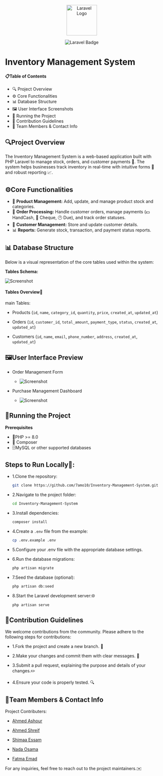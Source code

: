 <p align="center">
  <img src="https://cdn.worldvectorlogo.com/logos/laravel-2.svg" alt="Laravel Logo" height="100">
</p>

<div align="center">
  <img src="https://img.shields.io/badge/Laravel-10.0-ff2d20?style=for-the-badge&logo=laravel&logoColor=white" alt="Laravel Badge">
</div>


# **Inventory Management System**

#### **📋Table of Contents**

- 🔍 Project Overview
- ⚙️ Core Functionalities
- 📊 Database Structure
- 🖼️ User Interface Screenshots
- 🚀 Running the Project
- 🤝 Contribution Guidelines
- 👥 Team Members & Contact Info

## **🔍Project Overview**

The Inventory Management System is a web-based application built with PHP Laravel to manage stock, orders, and customer payments 💼. The system helps businesses track inventory in real-time with intuitive forms 📑 and robust reporting 📈.

## **⚙️Core Functionalities**

- 🛒 **Product Management:** Add, update, and manage product stock and categories.
- 📝 **Order Processing:** Handle customer orders, manage payments (💵 HandCash, 🧾 Cheque, 🕐 Due), and track order statuses.
- 👥 **Customer Management:** Store and update customer details.
- 📊 **Reports:** Generate stock, transaction, and payment status reports.

## **📊 Database Structure**

Below is a visual representation of the core tables used within the system:

**Tables Schema:**

![Screenshot](https://github.com/7amo10/Inventory-Management-System/blob/main/Documentation%20%26%20Presentation/Tables-Schema.png)

#### Tables Overview📄

main Tables:

- Products (`id`, `name`, `category_id`, `quantity`, `price`, `created_at`, `updated_at`)

- Orders (`id`, `customer_id`, `total_amount`, `payment_type`, `status`, `created_at`, `updated_at`)

- Customers (`id`, `name`, `email`, `phone_number`, `address`, `created_at`, `updated_at`)


## **🖼️User Interface Preview**

- Order Management Form

    - ![Screenshot](https://github.com/7amo10/Inventory-Management-System/blob/main/Documentation%20%26%20Presentation/asests/Orders.png)


- Purchase Management Dashboard

    - ![Screenshot](https://github.com/7amo10/Inventory-Management-System/blob/main/Documentation%20%26%20Presentation/asests/Purchases.png)


## **🚀Running the Project**

**Prerequisites**

- 🐘PHP >= 8.0
- 🧩 Composer
- 🗄️MySQL or other supported databases

## **Steps to Run Locally🔧:**

- 1.Clone the repository: 

    ```bash
    git clone https://github.com/7amo10/Inventory-Management-System.git

    ```
- 2.Navigate to the project folder:
    
    ```bash
    cd Inventory-Management-System
    ```

- 3.Install dependencies:

    ```bash
    composer install
    ```

- 4.Create a `.env` file from the example:
    
    ```bash
    cp .env.example .env
    ```
- 5.Configure your .env file with the appropriate database settings.

- 6.Run the database migrations:

    ```bash
    php artisan migrate
    ```

- 7.Seed the database (optional):

    ```bash
    php artisan db:seed
    ```

- 8.Start the Laravel development server:🌐
    ```bash
    php artisan serve
    ```

## **🤝Contribution Guidelines**

We welcome contributions from the community. Please adhere to the following steps for contributions:

- 1.Fork the project and create a new branch.  🍴

- 2.Make your changes and commit them with clear messages. 🚧
- 3.Submit a pull request, explaining the purpose and details of your changes.✏️
- 4.Ensure your code is properly tested. 🔍


## **👥Team Members & Contact Info**

Project Contributers: 

- [Ahmed Ashour](https://www.linkedin.com/in/ahmed-ashour-45b65b263/) 

- [Ahmed Shreif](https://www.linkedin.com/in/ahmed-shreif-5b3741270/)

- [Shimaa Essam](https://www.linkedin.com/in/shimaa-essam-732406245/)

- [Nada Osama](https://www.linkedin.com/in/nada-sholak-5700012a4/)

- [Fatma Emad]()

For any inquiries, feel free to reach out to the project maintainers.✉️

